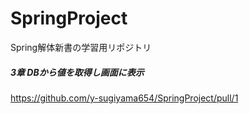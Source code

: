 # SpringProject
Spring解体新書の学習用リポジトリ

##### 3章 DBから値を取得し画面に表示
https://github.com/y-sugiyama654/SpringProject/pull/1
